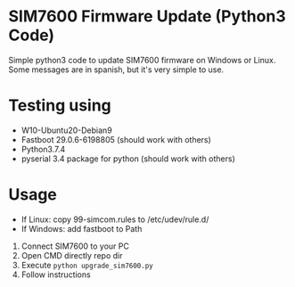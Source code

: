 # SIM7600 Firmware Update (Python3 Code)
Simple python3 code to update SIM7600 firmware on Windows or Linux. Some messages are in spanish, but it's very simple to use.

# Testing using
- W10-Ubuntu20-Debian9
- Fastboot 29.0.6-6198805 (should work with others)
- Python3.7.4
- pyserial 3.4 package for python (should work with others)

# Usage
- If Linux: copy 99-simcom.rules to /etc/udev/rule.d/
- If Windows: add fastboot to Path

1. Connect SIM7600 to your PC
2. Open CMD directly repo dir
3. Execute ```python upgrade_sim7600.py```
4. Follow instructions
